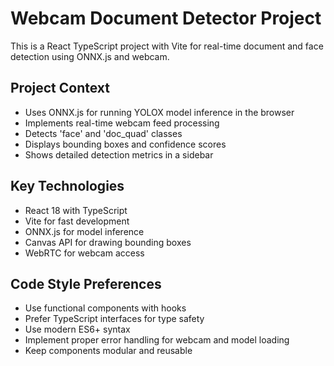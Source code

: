 <!-- Use this file to provide workspace-specific custom instructions to Copilot. For more details, visit https://code.visualstudio.com/docs/copilot/copilot-customization#_use-a-githubcopilotinstructionsmd-file -->

# Webcam Document Detector Project

This is a React TypeScript project with Vite for real-time document and face detection using ONNX.js and webcam.

## Project Context

-   Uses ONNX.js for running YOLOX model inference in the browser
-   Implements real-time webcam feed processing
-   Detects 'face' and 'doc_quad' classes
-   Displays bounding boxes and confidence scores
-   Shows detailed detection metrics in a sidebar

## Key Technologies

-   React 18 with TypeScript
-   Vite for fast development
-   ONNX.js for model inference
-   Canvas API for drawing bounding boxes
-   WebRTC for webcam access

## Code Style Preferences

-   Use functional components with hooks
-   Prefer TypeScript interfaces for type safety
-   Use modern ES6+ syntax
-   Implement proper error handling for webcam and model loading
-   Keep components modular and reusable
